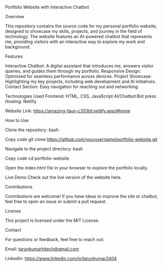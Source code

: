 Portfolio Website with Interactive Chatbot

Overview

This repository contains the source code for my personal portfolio website, designed to showcase my skills, projects, and journey in the field of technology. The website features an AI-powered chatbot that represents me, providing visitors with an interactive way to explore my work and background.

Features

Interactive Chatbot: A digital assistant that introduces me, answers visitor queries, and guides them through my portfolio.
Responsive Design: Optimized for seamless performance across devices.
Project Showcase: Highlighting my key projects, including web development and AI initiatives.
Contact Section: Easy navigation for reaching out and networking.


Technologies Used
Frontend: HTML, CSS, JavaScript
AI/Chatbot:Bot press
Hosting: Netlify


Website Link: https://amazing-faun-c353bf.netlify.app/#home

How to Use

Clone the repository:
bash

Copy code
git clone https://github.com/yourusername/portfolio-website.git  


Navigate to the project directory:
bash


Copy code
cd portfolio-website  


Open the index.html file in your browser to explore the portfolio locally.


Live Demo
Check out the live version of the website here.


Contributions

Contributions are welcome! If you have ideas to improve the site or chatbot, feel free to open an issue or submit a pull request.


License

This project is licensed under the MIT License.


Contact

For questions or feedback, feel free to reach out:

Email: tarunkumarhitech@gmail.com

LinkedIn: https://www.linkedin.com/in/tarunkumar2404
